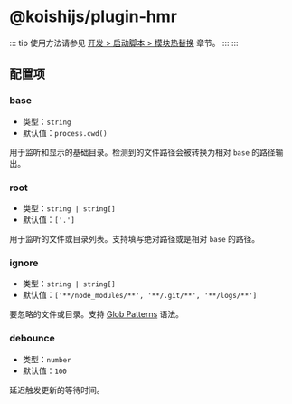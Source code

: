 # @koishijs/plugin-hmr

::: tip
使用方法请参见 [开发 > 启动脚本 > 模块热替换](../../guide/develop/script.md#模块热替换) 章节。
:::
:::

## 配置项

### base

- 类型：`string`
- 默认值：`process.cwd()`

用于监听和显示的基础目录。检测到的文件路径会被转换为相对 `base` 的路径输出。

### root

- 类型：`string | string[]`
- 默认值：`['.']`

用于监听的文件或目录列表。支持填写绝对路径或是相对 `base` 的路径。

### ignore

- 类型：`string | string[]`
- 默认值：`['**/node_modules/**', '**/.git/**', '**/logs/**']`

要忽略的文件或目录。支持 [Glob Patterns](https://github.com/micromatch/micromatch) 语法。

### debounce

- 类型：`number`
- 默认值：`100`

延迟触发更新的等待时间。
